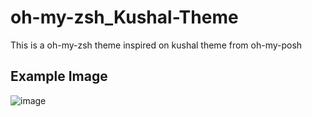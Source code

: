 # oh-my-zsh_Kushal-Theme
This is a oh-my-zsh theme inspired on kushal theme from oh-my-posh

## Example Image
![image](https://github.com/user-attachments/assets/1498cf69-9d4d-49e3-8bb1-9345ee257cac)
